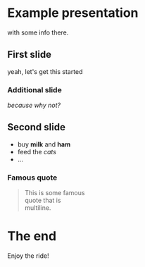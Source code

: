 # Example presentation

with some info there.



## First slide

yeah, let's get this started


### Additional slide

*because why not?*



## Second slide

* buy **milk** and **ham**
* feed the *cats*
* ...


### Famous quote

> This is some famous  
quote that is  
multiline.



# The end

Enjoy the ride!
